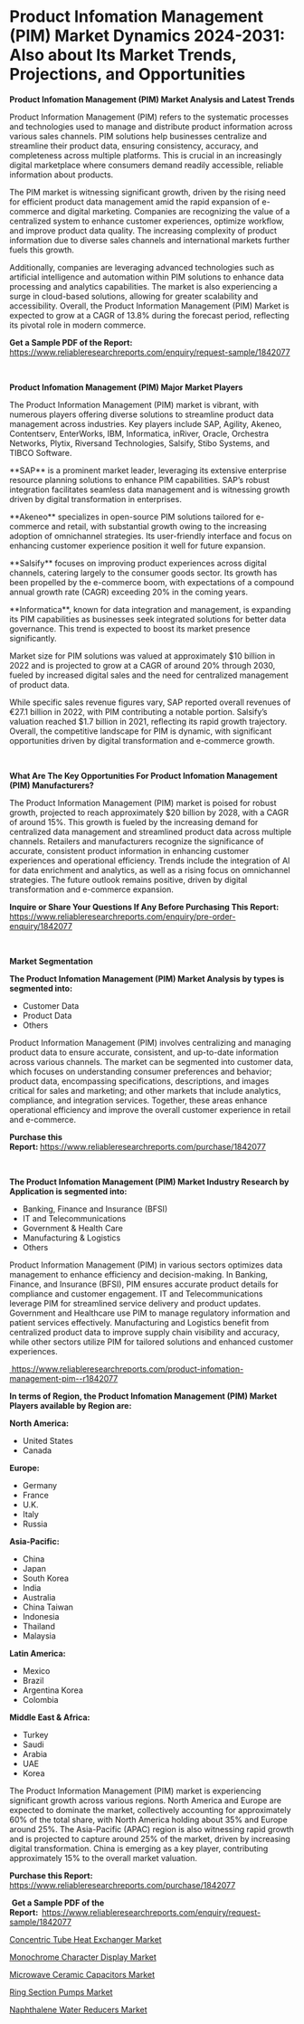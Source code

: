<p><h1>Product Infomation Management (PIM) Market Dynamics 2024-2031: Also about Its Market Trends, Projections, and Opportunities</h1></p><p><strong>Product Infomation Management (PIM) Market Analysis and Latest Trends</strong></p>
<p><p>Product Information Management (PIM) refers to the systematic processes and technologies used to manage and distribute product information across various sales channels. PIM solutions help businesses centralize and streamline their product data, ensuring consistency, accuracy, and completeness across multiple platforms. This is crucial in an increasingly digital marketplace where consumers demand readily accessible, reliable information about products.</p><p>The PIM market is witnessing significant growth, driven by the rising need for efficient product data management amid the rapid expansion of e-commerce and digital marketing. Companies are recognizing the value of a centralized system to enhance customer experiences, optimize workflow, and improve product data quality. The increasing complexity of product information due to diverse sales channels and international markets further fuels this growth.</p><p>Additionally, companies are leveraging advanced technologies such as artificial intelligence and automation within PIM solutions to enhance data processing and analytics capabilities. The market is also experiencing a surge in cloud-based solutions, allowing for greater scalability and accessibility. Overall, the Product Information Management (PIM) Market is expected to grow at a CAGR of 13.8% during the forecast period, reflecting its pivotal role in modern commerce.</p></p>
<p><strong>Get a Sample PDF of the Report:&nbsp;</strong> <a href="https://www.reliableresearchreports.com/enquiry/request-sample/1842077?utm_campaign=10&utm_medium=2&utm_source=Github&utm_content=ia&utm_term=19102024&utm_id=product-infomation-management-pim">https://www.reliableresearchreports.com/enquiry/request-sample/1842077</a></p>
<p>&nbsp;</p>
<p><strong>Product Infomation Management (PIM) Major Market Players</strong></p>
<p><p>The Product Information Management (PIM) market is vibrant, with numerous players offering diverse solutions to streamline product data management across industries. Key players include SAP, Agility, Akeneo, Contentserv, EnterWorks, IBM, Informatica, inRiver, Oracle, Orchestra Networks, Plytix, Riversand Technologies, Salsify, Stibo Systems, and TIBCO Software. </p><p>**SAP** is a prominent market leader, leveraging its extensive enterprise resource planning solutions to enhance PIM capabilities. SAP’s robust integration facilitates seamless data management and is witnessing growth driven by digital transformation in enterprises. </p><p>**Akeneo** specializes in open-source PIM solutions tailored for e-commerce and retail, with substantial growth owing to the increasing adoption of omnichannel strategies. Its user-friendly interface and focus on enhancing customer experience position it well for future expansion.</p><p>**Salsify** focuses on improving product experiences across digital channels, catering largely to the consumer goods sector. Its growth has been propelled by the e-commerce boom, with expectations of a compound annual growth rate (CAGR) exceeding 20% in the coming years.</p><p>**Informatica**, known for data integration and management, is expanding its PIM capabilities as businesses seek integrated solutions for better data governance. This trend is expected to boost its market presence significantly.</p><p>Market size for PIM solutions was valued at approximately $10 billion in 2022 and is projected to grow at a CAGR of around 20% through 2030, fueled by increased digital sales and the need for centralized management of product data.</p><p>While specific sales revenue figures vary, SAP reported overall revenues of €27.1 billion in 2022, with PIM contributing a notable portion. Salsify’s valuation reached $1.7 billion in 2021, reflecting its rapid growth trajectory. Overall, the competitive landscape for PIM is dynamic, with significant opportunities driven by digital transformation and e-commerce growth.</p></p>
<p>&nbsp;</p>
<p><strong>What Are The Key Opportunities For Product Infomation Management (PIM) Manufacturers?</strong></p>
<p><p>The Product Information Management (PIM) market is poised for robust growth, projected to reach approximately $20 billion by 2028, with a CAGR of around 15%. This growth is fueled by the increasing demand for centralized data management and streamlined product data across multiple channels. Retailers and manufacturers recognize the significance of accurate, consistent product information in enhancing customer experiences and operational efficiency. Trends include the integration of AI for data enrichment and analytics, as well as a rising focus on omnichannel strategies. The future outlook remains positive, driven by digital transformation and e-commerce expansion.</p></p>
<p><strong>Inquire or Share Your Questions If Any Before Purchasing This Report:</strong> <a href="https://www.reliableresearchreports.com/enquiry/pre-order-enquiry/1842077?utm_campaign=10&utm_medium=2&utm_source=Github&utm_content=ia&utm_term=19102024&utm_id=product-infomation-management-pim">https://www.reliableresearchreports.com/enquiry/pre-order-enquiry/1842077</a></p>
<p>&nbsp;</p>
<p><strong>Market Segmentation</strong></p>
<p><strong>The Product Infomation Management (PIM) Market Analysis by types is segmented into:</strong></p>
<p><ul><li>Customer Data</li><li>Product Data</li><li>Others</li></ul></p>
<p><p>Product Information Management (PIM) involves centralizing and managing product data to ensure accurate, consistent, and up-to-date information across various channels. The market can be segmented into customer data, which focuses on understanding consumer preferences and behavior; product data, encompassing specifications, descriptions, and images critical for sales and marketing; and other markets that include analytics, compliance, and integration services. Together, these areas enhance operational efficiency and improve the overall customer experience in retail and e-commerce.</p></p>
<p><strong>Purchase this Report:&nbsp;</strong><a href="https://www.reliableresearchreports.com/purchase/1842077?utm_campaign=10&utm_medium=2&utm_source=Github&utm_content=ia&utm_term=19102024&utm_id=product-infomation-management-pim">https://www.reliableresearchreports.com/purchase/1842077</a></p>
<p>&nbsp;</p>
<p><strong>The Product Infomation Management (PIM) Market Industry Research by Application is segmented into:</strong></p>
<p><ul><li>Banking, Finance and Insurance (BFSI)</li><li>IT and Telecommunications</li><li>Government & Health Care</li><li>Manufacturing & Logistics</li><li>Others</li></ul></p>
<p><p>Product Information Management (PIM) in various sectors optimizes data management to enhance efficiency and decision-making. In Banking, Finance, and Insurance (BFSI), PIM ensures accurate product details for compliance and customer engagement. IT and Telecommunications leverage PIM for streamlined service delivery and product updates. Government and Healthcare use PIM to manage regulatory information and patient services effectively. Manufacturing and Logistics benefit from centralized product data to improve supply chain visibility and accuracy, while other sectors utilize PIM for tailored solutions and enhanced customer experiences.</p></p>
<p><a href="https://www.reliableresearchreports.com/product-infomation-management-pim--r1842077?utm_campaign=10&utm_medium=2&utm_source=Github&utm_content=ia&utm_term=19102024&utm_id=product-infomation-management-pim">&nbsp;https://www.reliableresearchreports.com/product-infomation-management-pim--r1842077</a></p>
<p><strong>In terms of Region, the Product Infomation Management (PIM) Market Players available by Region are:</strong></p>
<p>
    <p> <strong> North America: </strong>
        <ul>
            <li>United States</li>
            <li>Canada</li>
        </ul>
        </p> 
    <p> <strong> Europe: </strong>
        <ul>
            <li>Germany</li>
            <li>France</li>
            <li>U.K.</li>
            <li>Italy</li>
            <li>Russia</li>
        </ul>
        </p> 
    <p> <strong> Asia-Pacific: </strong>
        <ul>
            <li>China</li>
            <li>Japan</li>
            <li>South Korea</li>
            <li>India</li>
            <li>Australia</li>
            <li>China Taiwan</li>
            <li>Indonesia</li>
            <li>Thailand</li>
            <li>Malaysia</li>
        </ul>
        </p> 
    <p> <strong> Latin America: </strong>
        <ul>
            <li>Mexico</li>
            <li>Brazil</li>
            <li>Argentina Korea</li>
            <li>Colombia</li>
        </ul>
        </p> 
    <p> <strong> Middle East & Africa: </strong>
        <ul>
            <li>Turkey</li>
            <li>Saudi</li>
            <li>Arabia</li>
            <li>UAE</li>
            <li>Korea</li>
        </ul>
    </p>
    </p>
<p><p>The Product Information Management (PIM) market is experiencing significant growth across various regions. North America and Europe are expected to dominate the market, collectively accounting for approximately 60% of the total share, with North America holding about 35% and Europe around 25%. The Asia-Pacific (APAC) region is also witnessing rapid growth and is projected to capture around 25% of the market, driven by increasing digital transformation. China is emerging as a key player, contributing approximately 15% to the overall market valuation.</p></p>
<p><strong>Purchase this Report: </strong><a href="https://www.reliableresearchreports.com/purchase/1842077?utm_campaign=10&utm_medium=2&utm_source=Github&utm_content=ia&utm_term=19102024&utm_id=product-infomation-management-pim">https://www.reliableresearchreports.com/purchase/1842077</a></p>
<p>&nbsp;<strong>Get a Sample PDF of the Report:&nbsp;&nbsp;</strong><a href="https://www.reliableresearchreports.com/enquiry/request-sample/1842077?utm_campaign=10&utm_medium=2&utm_source=Github&utm_content=ia&utm_term=19102024&utm_id=product-infomation-management-pim">https://www.reliableresearchreports.com/enquiry/request-sample/1842077</a></p>
<p><strong></strong></p>
<p><p><a href="https://issuu.com/reportprime-2/docs/concentric-tube-heat-exchanger-mark_b0b45369b8520b?utm_campaign=10&utm_medium=2&utm_source=Github&utm_content=ia&utm_term=19102024&utm_id=product-infomation-management-pim">Concentric Tube Heat Exchanger Market</a></p><p><a href="https://www.linkedin.com/pulse/monochrome-character-display-market-opportunities-emerging-global-qyiic?utm_campaign=10&utm_medium=2&utm_source=Github&utm_content=ia&utm_term=19102024&utm_id=product-infomation-management-pim">Monochrome Character Display Market</a></p><p><a href="https://www.linkedin.com/pulse/market-forecasting-change-global-microwave-ceramic-capacitors-u7ghc?utm_campaign=10&utm_medium=2&utm_source=Github&utm_content=ia&utm_term=19102024&utm_id=product-infomation-management-pim">Microwave Ceramic Capacitors Market</a></p><p><a href="https://issuu.com/reportprime-2/docs/ring-section-pumps-market-size-2030_8ca38a9a221e6d?utm_campaign=10&utm_medium=2&utm_source=Github&utm_content=ia&utm_term=19102024&utm_id=product-infomation-management-pim">Ring Section Pumps Market</a></p><p><a href="https://github.com/kimhelmer83/Market-Research-Report-List-1/blob/main/naphthalene-water-reducers-market.md?utm_campaign=10&utm_medium=2&utm_source=Github&utm_content=ia&utm_term=19102024&utm_id=product-infomation-management-pim">Naphthalene Water Reducers Market</a></p></p>